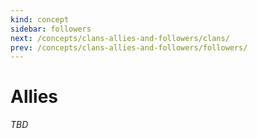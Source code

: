```yaml
---
kind: concept
sidebar: followers
next: /concepts/clans-allies-and-followers/clans/
prev: /concepts/clans-allies-and-followers/followers/
---
```


# Allies

_TBD_